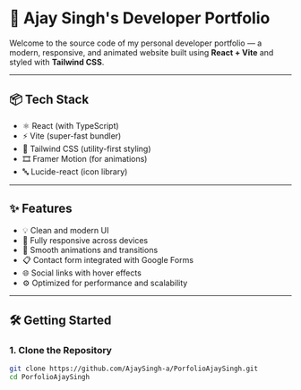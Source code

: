 # 🚀 Ajay Singh's Developer Portfolio

Welcome to the source code of my personal developer portfolio — a modern, responsive, and animated website built using **React + Vite** and styled with **Tailwind CSS**.

---

## 📦 Tech Stack

- ⚛️ React (with TypeScript)
- ⚡ Vite (super-fast bundler)
- 💨 Tailwind CSS (utility-first styling)
- 🎞️ Framer Motion (for animations)
- 🔤 Lucide-react (icon library)

---

## ✨ Features

- 💡 Clean and modern UI
- 📱 Fully responsive across devices
- 🌈 Smooth animations and transitions
- 📋 Contact form integrated with Google Forms
- 🌐 Social links with hover effects
- ⚙️ Optimized for performance and scalability

---

## 🛠️ Getting Started

### 1. Clone the Repository

```bash
git clone https://github.com/AjaySingh-a/PorfolioAjaySingh.git
cd PorfolioAjaySingh
